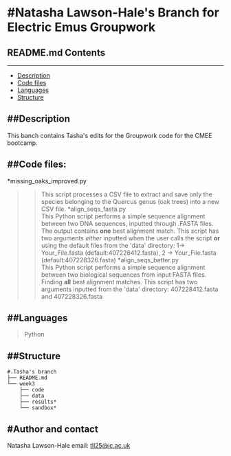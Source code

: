#Natasha Lawson-Hale's Branch for Electric Emus Groupwork
=========================================================

## README.md Contents
--------------------
* [Description](#description)
* [Code files](#code-files)
* [Languages](#languages)
* [Structure](#structure)

##Description  
--------------------
This banch contains Tasha's edits for the Groupwork code for the CMEE bootcamp.

##Code files:   
-------------------------
*missing_oaks_improved.py
>> This script processes a CSV file to extract and save only the species belonging to the Quercus genus (oak trees) into a new CSV file.
*align_seqs_fasta.py  
>> This Python script performs a simple sequence alignment between two DNA sequences, inputted through .FASTA files. The output contains **one** best alignment match.
>> This script has two arguments *either* inputted when the user calls the script **or** using the default files from the 'data' directory: 
>>1-> Your_File.fasta (default:407228412.fasta), 2 -> Your_File.fasta (default:407228326.fasta)
*align_seqs_better.py  
>> This Python script performs a simple sequence alignment between two biological sequences from input FASTA files. Finding **all** best alignment matches.
>> This script has two arguments inputted from the 'data' directory:
>>407228412.fasta and 407228326.fasta

##Languages
--------------------
> Python

##Structure  
--------------------
```
#.Tasha's branch 
├── README.md  
└── week3  
    ├── code 
    ├── data  
    ├── results*  
    └── sandbox*  
```
#Author and contact
-----------------------    
Natasha Lawson-Hale
email: tll25@ic.ac.uk
